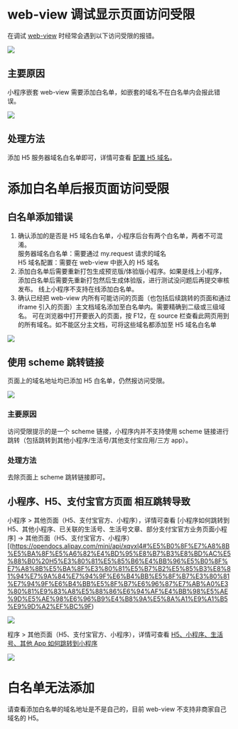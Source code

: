 # web-view 调试显示页面访问受限
在调试 [web-view](https://opendocs.alipay.com/mini/component/web-view) 时经常会遇到以下访问受限的报错。

![](http://mdn.alipayobjects.com/afts/img/A*xXQPQLfA0okAAAAAAAAAAABkAa8wAA/original?bz=openpt_doc&t=uKsRo4FrIf2KN2nHK6BvVgAAAABkMK8AAAAA#align=left&display=inline&height=610&margin=%5Bobject%20Object%5D&originHeight=610&originWidth=350&status=done&style=none&width=350)

## 主要原因
小程序嵌套 web-view 需要添加白名单，如嵌套的域名不在白名单内会报此错误。

![](https://gw.alipayobjects.com/mdn/rms_55e019/afts/img/A*QoeIR6B9EpEAAAAAAAAAAAAAARQnAQ)

## 处理方法
添加 H5 服务器域名白名单即可，详情可查看 [配置 H5 域名](https://opendocs.alipay.com/mini/component/idfvg6)。

# 添加白名单后报页面访问受限

## 白名单添加错误

1. 确认添加的是否是 H5 域名白名单，小程序后台有两个白名单，两者不可混淆。<br>
服务器域名白名单：需要通过 my.request 请求的域名<br>
H5 域名配置：需要在 web-view 中嵌入的 H5 域名<br>
1. 添加白名单后需要重新打包生成预览版/体验版小程序。如果是线上小程序，添加白名单后需要先重新打包然后生成体验版，进行测试没问题后再提交审核发布。
线上小程序不支持在线添加白名单。
1. 确认已经把 web-view 内所有可能访问的页面（也包括后续跳转的页面和通过 iframe 引入的页面）主文档域名添加至白名单内。需要精确到二级或三级域名。
可在浏览器中打开要嵌入的页面，按 F12，在 source 栏查看此网页用到的所有域名。如不能区分主文档，可将这些域名都添加至 H5 域名白名单

![](http://mdn.alipayobjects.com/afts/img/A*TYinTpC8N50AAAAAAAAAAABkAa8wAA/original?bz=openpt_doc&t=IZk-e2v07M2fO-9gtUS_nQAAAABkMK8AAAAA#align=left&display=inline&height=444&margin=%5Bobject%20Object%5D&originHeight=444&originWidth=1872&status=done&style=none&width=1872)

## 使用 scheme 跳转链接
页面上的域名地址均已添加 H5 白名单，仍然报访问受限。

![](http://mdn.alipayobjects.com/afts/img/A*MSDOSZ9AXVMAAAAAAAAAAABkAa8wAA/original?bz=openpt_doc&t=NqSGy_9Bq0HU8bVk9S2FZwAAAABkMK8AAAAA#align=left&display=inline&height=414&margin=%5Bobject%20Object%5D&originHeight=414&originWidth=269&status=done&style=none&width=269)

### 主要原因
访问受限提示的是一个 scheme 链接，小程序内并不支持使用 scheme 链接进行跳转（包括跳转到其他小程序/生活号/其他支付宝应用/三方 app）。

### 处理方法
去除页面上 scheme 跳转链接即可。

## 小程序、H5、支付宝官方页面 相互跳转导致

小程序 > 其他页面（H5、支付宝官方、小程序），详情可查看 [小程序如何跳转到 H5、其他小程序、已关联的生活号、生活号文章、部分支付宝官方业务页面小程序] -> 其他页面（H5、支付宝官方、小程序） [(https://opendocs.alipay.com/mini/api/xqvxl4#%E5%B0%8F%E7%A8%8B%E5%BA%8F%E5%A6%82%E4%BD%95%E8%B7%B3%E8%BD%AC%E5%88%B0%20H5%E3%80%81%E5%85%B6%E4%BB%96%E5%B0%8F%E7%A8%8B%E5%BA%8F%E3%80%81%E5%B7%B2%E5%85%B3%E8%81%94%E7%9A%84%E7%94%9F%E6%B4%BB%E5%8F%B7%E3%80%81%E7%94%9F%E6%B4%BB%E5%8F%B7%E6%96%87%E7%AB%A0%E3%80%81%E9%83%A8%E5%88%86%E6%94%AF%E4%BB%98%E5%AE%9D%E5%AE%98%E6%96%B9%E4%B8%9A%E5%8A%A1%E9%A1%B5%E9%9D%A2%EF%BC%9F)

![](https://gw.alipayobjects.com/zos/skylark-tools/public/files/c311c170b84ea2475c7dc7dc9d669283.png)

程序 > 其他页面（H5、支付宝官方、小程序），详情可查看 [H5、小程序、生活号、其他 App 如何跳转到小程序](https://opendocs.alipay.com/mini/api/xqvxl4#H5%E3%80%81%E5%B0%8F%E7%A8%8B%E5%BA%8F%E3%80%81%E7%94%9F%E6%B4%BB%E5%8F%B7%E3%80%81%E5%85%B6%E4%BB%96%20App%20%E5%A6%82%E4%BD%95%E8%B7%B3%E8%BD%AC%E5%88%B0%E5%B0%8F%E7%A8%8B%E5%BA%8F%EF%BC%9F)

![](https://gw.alipayobjects.com/zos/skylark-tools/public/files/dce3bfd820775a74c8d4ff9ac356987f.png?x-oss-process=image/resize,w_1500)

# 白名单无法添加
请查看添加白名单的域名地址是不是自己的，目前 web-view 不支持非商家自己域名的 H5。 
